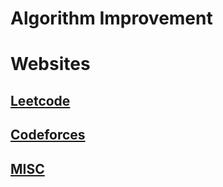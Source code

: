 # Algorithm Improvement

# Websites

## [Leetcode](/Algorithm-Improvement/Leetcode/README.md)

## [Codeforces](/Algorithm-Improvement/Codeforces/README.md)

## [MISC](/Algorithm-Improvement/MISC/README.md)